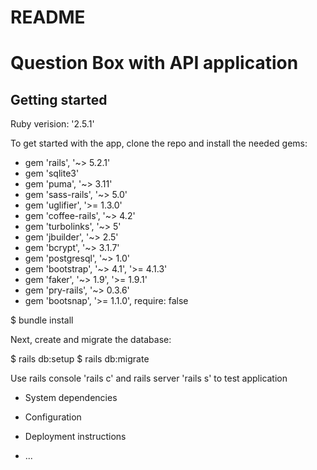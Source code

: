 # README

# Question Box with API application 

## Getting started

Ruby verision: '2.5.1'

To get started with the app, clone the repo and install the needed gems:

* gem 'rails', '~> 5.2.1'
* gem 'sqlite3'
* gem 'puma', '~> 3.11'
* gem 'sass-rails', '~> 5.0'
* gem 'uglifier', '>= 1.3.0'
* gem 'coffee-rails', '~> 4.2'
* gem 'turbolinks', '~> 5'
* gem 'jbuilder', '~> 2.5'
* gem 'bcrypt', '~> 3.1.7'
* gem 'postgresql', '~> 1.0'
* gem 'bootstrap', '~> 4.1', '>= 4.1.3'
* gem 'faker', '~> 1.9', '>= 1.9.1'
* gem 'pry-rails', '~> 0.3.6'
* gem 'bootsnap', '>= 1.1.0', require: false

$ bundle install

Next, create and migrate the database:

$ rails db:setup
$ rails db:migrate

Use rails console 'rails c' and rails server 'rails s' to test application

* System dependencies

* Configuration

* Deployment instructions

* ...
